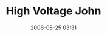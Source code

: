 ---
title: "High Voltage John"
picture: "/assets/camera-roll/2008/2008-05-25-high-voltage-john/recon-3-025.jpg"
date: 2008-05-25 03:31
layout: picture
thumbnail: "/assets/camera-roll/2008/2008-05-25-high-voltage-john/recon-3-025-thumbnail.jpg"
tags:
  - photograph
  - John
  - high voltage
  - sign
  - Nicollet Island
  - Recon 3
---